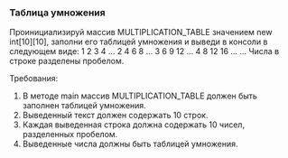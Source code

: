 
### Таблица умножения

Проинициализируй массив MULTIPLICATION_TABLE значением new int[10][10], заполни его таблицей умножения и выведи
в консоли в следующем виде:
1 2 3 4 &hellip;
2 4 6 8 &hellip;
3 6 9 12 &hellip;
4 8 12 16 &hellip;
&hellip;
Числа в строке разделены пробелом.


Требования:
1.	В методе main массив MULTIPLICATION_TABLE должен быть заполнен таблицей умножения.
2.	Выведенный текст должен содержать 10 строк.
3.	Каждая выведенная строка должна содержать 10 чисел, разделенных пробелом.
4.	Выведенные числа должны быть таблицей умножения.


